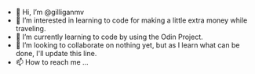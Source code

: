 - 👋 Hi, I’m @gilliganmv
- 👀 I’m interested in learning to code for making a little extra money while traveling.
- 🌱 I’m currently learning to code by using the Odin Project. 
- 💞️ I’m looking to collaborate on nothing yet, but as I learn what can be done, I'll update this line.
- 📫 How to reach me ...

<!---
gilliganmv/gilliganmv is a ✨ special ✨ repository because its `README.md` (this file) appears on your GitHub profile.
You can click the Preview link to take a look at your changes.
--->
